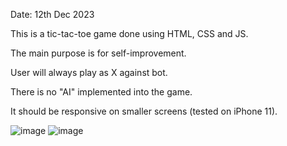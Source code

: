 Date: 12th Dec 2023

This is a tic-tac-toe game done using HTML, CSS and JS.

The main purpose is for self-improvement.

User will always play as X against bot.

There is no "AI" implemented into the game. 

It should be responsive on smaller screens (tested on iPhone 11).

![image](https://github.com/iyanmokhdzir/Tic-Tac-Toe/assets/44695501/84c3a505-f5a9-4a20-b484-b4e638b48817)
![image](https://github.com/iyanmokhdzir/Tic-Tac-Toe/assets/44695501/a2fbdb50-ca52-47a4-b388-fe03f44da6bb)
